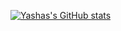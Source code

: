[![Yashas's GitHub stats](https://github-readme-stats.vercel.app/api?username=y-hbb)](https://github.com/y-hbb)
